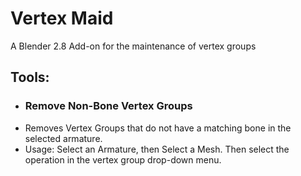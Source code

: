 # Vertex Maid
 A Blender 2.8 Add-on for the maintenance of vertex groups


## Tools:

* ### Remove Non-Bone Vertex Groups
* Removes Vertex Groups that do not have a matching bone in the selected armature.
* Usage: Select an Armature, then Select a Mesh. Then select the operation in the vertex group drop-down menu.
